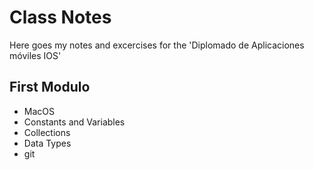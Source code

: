 # Class Notes

Here goes my notes and excercises for the 'Diplomado de Aplicaciones móviles IOS'

## First Modulo
- MacOS
- Constants and Variables
- Collections
- Data Types
- git
